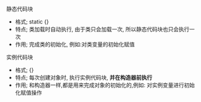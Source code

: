 静态代码块
- 格式; static {}
- 特点; 类加载时自动执行, 由于类只会加载一次, 所以静态代码块也只会执行一次
- 作用; 完成类的初始化, 例如:对类变量的初始化赋值

实例代码块
- 格式; {}
- 特点; 每次创建对象时, 执行实例代码块, **并在构造器前执行**
- 作用; 和构造器一样,都是用来完成对象的初始化的,例如: 对实例变量进行初始化赋值操作

